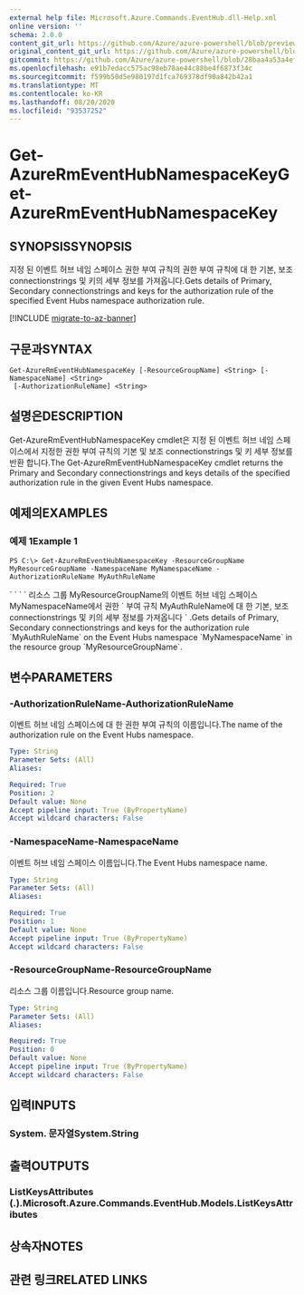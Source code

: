 ```yaml
---
external help file: Microsoft.Azure.Commands.EventHub.dll-Help.xml
online version: ''
schema: 2.0.0
content_git_url: https://github.com/Azure/azure-powershell/blob/preview/src/ResourceManager/EventHub/Commands.EventHub/help/Get-AzureRmEventHubNamespaceKey.md
original_content_git_url: https://github.com/Azure/azure-powershell/blob/preview/src/ResourceManager/EventHub/Commands.EventHub/help/Get-AzureRmEventHubNamespaceKey.md
gitcommit: https://github.com/Azure/azure-powershell/blob/28baa4a53a4efceb1197c032a8db08e199f0858d
ms.openlocfilehash: e91b7edacc575ac98eb78ae44c88be4f6873f34c
ms.sourcegitcommit: f599b50d5e980197d1fca769378df90a842b42a1
ms.translationtype: MT
ms.contentlocale: ko-KR
ms.lasthandoff: 08/20/2020
ms.locfileid: "93537252"
---
```

# <span data-ttu-id="1f5d4-101">Get-AzureRmEventHubNamespaceKey</span><span class="sxs-lookup"><span data-stu-id="1f5d4-101">Get-AzureRmEventHubNamespaceKey</span></span>

## <span data-ttu-id="1f5d4-102">SYNOPSIS</span><span class="sxs-lookup"><span data-stu-id="1f5d4-102">SYNOPSIS</span></span>
<span data-ttu-id="1f5d4-103">지정 된 이벤트 허브 네임 스페이스 권한 부여 규칙의 권한 부여 규칙에 대 한 기본, 보조 connectionstrings 및 키의 세부 정보를 가져옵니다.</span><span class="sxs-lookup"><span data-stu-id="1f5d4-103">Gets details of Primary, Secondary connectionstrings and keys for the authorization rule of the specified Event Hubs namespace authorization rule.</span></span>

[!INCLUDE [migrate-to-az-banner](../../includes/migrate-to-az-banner.md)]

## <span data-ttu-id="1f5d4-104">구문과</span><span class="sxs-lookup"><span data-stu-id="1f5d4-104">SYNTAX</span></span>

```
Get-AzureRmEventHubNamespaceKey [-ResourceGroupName] <String> [-NamespaceName] <String>
 [-AuthorizationRuleName] <String>
```

## <span data-ttu-id="1f5d4-105">설명은</span><span class="sxs-lookup"><span data-stu-id="1f5d4-105">DESCRIPTION</span></span>
<span data-ttu-id="1f5d4-106">Get-AzureRmEventHubNamespaceKey cmdlet은 지정 된 이벤트 허브 네임 스페이스에서 지정한 권한 부여 규칙의 기본 및 보조 connectionstrings 및 키 세부 정보를 반환 합니다.</span><span class="sxs-lookup"><span data-stu-id="1f5d4-106">The Get-AzureRmEventHubNamespaceKey cmdlet returns the Primary and Secondary connectionstrings and keys details of the specified authorization rule in the given Event Hubs namespace.</span></span>

## <span data-ttu-id="1f5d4-107">예제의</span><span class="sxs-lookup"><span data-stu-id="1f5d4-107">EXAMPLES</span></span>

### <span data-ttu-id="1f5d4-108">예제 1</span><span class="sxs-lookup"><span data-stu-id="1f5d4-108">Example 1</span></span>
```
PS C:\> Get-AzureRmEventHubNamespaceKey -ResourceGroupName MyResourceGroupName -NamespaceName MyNamespaceName -AuthorizationRuleName MyAuthRuleName
```

<span data-ttu-id="1f5d4-109">\` \` \` \` 리소스 그룹 MyResourceGroupName의 이벤트 허브 네임 스페이스 MyNamespaceName에서 권한 \` 부여 규칙 MyAuthRuleName에 대 한 기본, 보조 connectionstrings 및 키의 세부 정보를 가져옵니다 \` .</span><span class="sxs-lookup"><span data-stu-id="1f5d4-109">Gets details of Primary, Secondary connectionstrings and keys for the authorization rule \`MyAuthRuleName\` on the Event Hubs namespace \`MyNamespaceName\` in the resource group \`MyResourceGroupName\`.</span></span>

## <span data-ttu-id="1f5d4-110">변수</span><span class="sxs-lookup"><span data-stu-id="1f5d4-110">PARAMETERS</span></span>

### <span data-ttu-id="1f5d4-111">-AuthorizationRuleName</span><span class="sxs-lookup"><span data-stu-id="1f5d4-111">-AuthorizationRuleName</span></span>
<span data-ttu-id="1f5d4-112">이벤트 허브 네임 스페이스에 대 한 권한 부여 규칙의 이름입니다.</span><span class="sxs-lookup"><span data-stu-id="1f5d4-112">The name of the authorization rule on the Event Hubs namespace.</span></span>

```yaml
Type: String
Parameter Sets: (All)
Aliases: 

Required: True
Position: 2
Default value: None
Accept pipeline input: True (ByPropertyName)
Accept wildcard characters: False
```

### <span data-ttu-id="1f5d4-113">-NamespaceName</span><span class="sxs-lookup"><span data-stu-id="1f5d4-113">-NamespaceName</span></span>
<span data-ttu-id="1f5d4-114">이벤트 허브 네임 스페이스 이름입니다.</span><span class="sxs-lookup"><span data-stu-id="1f5d4-114">The Event Hubs namespace name.</span></span>

```yaml
Type: String
Parameter Sets: (All)
Aliases: 

Required: True
Position: 1
Default value: None
Accept pipeline input: True (ByPropertyName)
Accept wildcard characters: False
```

### <span data-ttu-id="1f5d4-115">-ResourceGroupName</span><span class="sxs-lookup"><span data-stu-id="1f5d4-115">-ResourceGroupName</span></span>
<span data-ttu-id="1f5d4-116">리소스 그룹 이름입니다.</span><span class="sxs-lookup"><span data-stu-id="1f5d4-116">Resource group name.</span></span>

```yaml
Type: String
Parameter Sets: (All)
Aliases: 

Required: True
Position: 0
Default value: None
Accept pipeline input: True (ByPropertyName)
Accept wildcard characters: False
```

## <span data-ttu-id="1f5d4-117">입력</span><span class="sxs-lookup"><span data-stu-id="1f5d4-117">INPUTS</span></span>

### <span data-ttu-id="1f5d4-118">System. 문자열</span><span class="sxs-lookup"><span data-stu-id="1f5d4-118">System.String</span></span>

## <span data-ttu-id="1f5d4-119">출력</span><span class="sxs-lookup"><span data-stu-id="1f5d4-119">OUTPUTS</span></span>

### <span data-ttu-id="1f5d4-120">ListKeysAttributes (.).</span><span class="sxs-lookup"><span data-stu-id="1f5d4-120">Microsoft.Azure.Commands.EventHub.Models.ListKeysAttributes</span></span>

## <span data-ttu-id="1f5d4-121">상속자</span><span class="sxs-lookup"><span data-stu-id="1f5d4-121">NOTES</span></span>

## <span data-ttu-id="1f5d4-122">관련 링크</span><span class="sxs-lookup"><span data-stu-id="1f5d4-122">RELATED LINKS</span></span>

